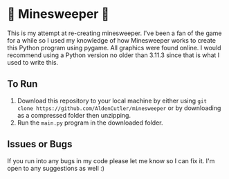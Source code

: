 # 🚩 Minesweeper 🚩

This is my attempt at re-creating minesweeper. I've been a fan of the game for a while so I used my knowledge of how Minesweeper works to create this Python program using pygame. All graphics were found online. I would recommend using a Python version no older than 3.11.3 since that is what I used to write this.

## To Run

1. Download this repository to your local machine by either using ```git clone https://github.com/AldenCutler/minesweeper``` or by downloading as a compressed folder then unzipping.
2. Run the ```main.py``` program in the downloaded folder.

## Issues or Bugs

If you run into any bugs in my code please let me know so I can fix it. I'm open to any suggestions as well :)
